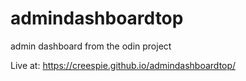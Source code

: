 # admindashboardtop
admin dashboard from the odin project

Live at: https://creespie.github.io/admindashboardtop/  
